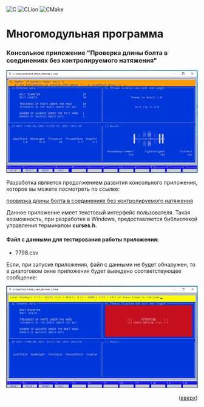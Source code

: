 <a name="readme-top"></a>

![C](https://img.shields.io/badge/c-%2300599C.svg?style=for-the-badge&logo=c&logoColor=white)
![CLion](https://img.shields.io/badge/CLion-black?style=for-the-badge&logo=clion&logoColor=white)
![CMake](https://img.shields.io/badge/CMake-%23008FBA.svg?style=for-the-badge&logo=cmake&logoColor=white)

# Многомодульная программа 
### Консольное приложение "Проверка длины болта в соединениях без контролируемого натяжения"

<p align="center">
<img src="images/terminal.png" alt="drawing" width="800"/>
</p>

Разработка является продолжением развития консольного приложения, которое вы можете посмотреть по ссылке:

[проверка длины болта в соединениях без контролируемого натяжения](https://github.com/muraviev-aa/Pro.Engineer.C.BoltLengthCheck?tab=readme-ov-file#%D0%BC%D0%BD%D0%BE%D0%B3%D0%BE%D0%BC%D0%BE%D0%B4%D1%83%D0%BB%D1%8C%D0%BD%D0%B0%D1%8F-%D0%BF%D1%80%D0%BE%D0%B3%D1%80%D0%B0%D0%BC%D0%BC%D0%B0)

Данное приложение имеет текстовый интерфейс пользователя. Такая возможность, при разработке в Windows, предоставляется библиотекой управления терминалом **curses.h**.

#### Файл с данными для тестирования работы приложения:

* 7798.csv

Если, при запуске приложения, файл с данными не будет обнаружен, то в диалоговом окне приложения будет выведено соответствующее сообщение:

<p align="center">
<img src="images/terminal_check.png" alt="drawing" width="800"/>
</p>

<p align="right">(<a href="#readme-top">вверх</a>)</p>